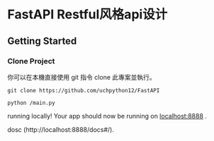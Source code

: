 # FastAPI Restful风格api设计



## Getting Started
### Clone Project
你可以在本機直接使用 git 指令 clone 此專案並執行。

```
git clone https://github.com/uchpython12/FastAPI
```

```
python /main.py
```

running locally! Your app should now be running on [localhost:8888](http://localhost:8888/) .


dosc (http://localhost:8888/docs#/).


